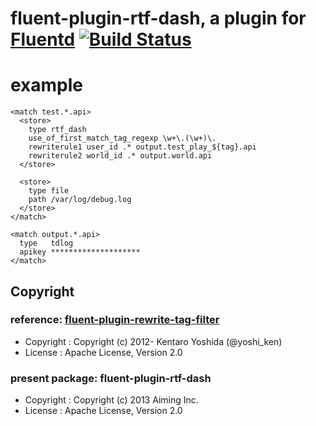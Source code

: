 # fluent-plugin-rtf-dash, a plugin for [Fluentd](http://fluentd.org) [![Build Status](https://travis-ci.org/aiming/fluent-plugin-rtf-dash.png?branch=master)](https://travis-ci.org/aiming/fluent-plugin-rtf-dash)

# example

```
<match test.*.api>
  <store>
    type rtf_dash
    use_of_first_match_tag_regexp \w+\.(\w+)\.
    rewriterule1 user_id .* output.test_play_${tag}.api
    rewriterule2 world_id .* output.world.api
  </store>
  
  <store>
    type file
    path /var/log/debug.log
  </store>
</match>

<match output.*.api>
  type   tdlog
  apikey ********************
</match>
```

## Copyright

### reference: [fluent-plugin-rewrite-tag-filter](https://github.com/fluent/fluent-plugin-rewrite-tag-filter)

- Copyright :  Copyright (c) 2012- Kentaro Yoshida (@yoshi_ken)  
- License   :  Apache License, Version 2.0

### present package: fluent-plugin-rtf-dash

- Copyright :  Copyright (c) 2013 Aiming Inc.
- License   :  Apache License, Version 2.0

